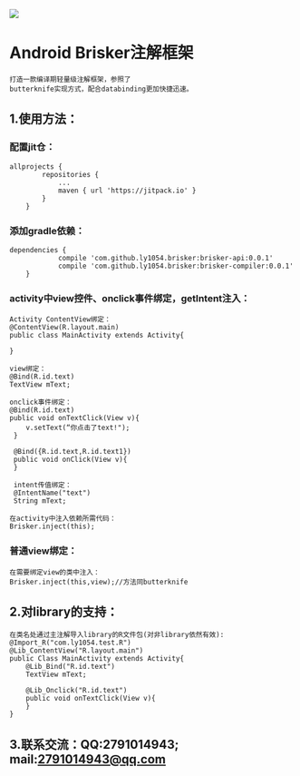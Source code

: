 [![](https://jitpack.io/v/ly1054/brisker.svg)](https://jitpack.io/#ly1054/brisker)
# Android Brisker注解框架
    打造一款编译期轻量级注解框架，参照了
    butterknife实现方式，配合databinding更加快捷迅速。
## 1.使用方法：
### 配置jit仓：
    allprojects {
    		repositories {
    			...
    			maven { url 'https://jitpack.io' }
    		}
    	}
### 添加gradle依赖：
    dependencies {
    	        compile 'com.github.ly1054.brisker:brisker-api:0.0.1'
    	        compile 'com.github.ly1054.brisker:brisker-compiler:0.0.1'
    	}

### activity中view控件、onclick事件绑定，getIntent注入：

    Activity ContentView绑定：
    @ContentView(R.layout.main)
    public class MainActivity extends Activity{

    }

    view绑定：
    @Bind(R.id.text)
    TextView mText;

    onclick事件绑定：
    @Bind(R.id.text)
    public void onTextClick(View v){
        v.setText(“你点击了text!");
     }

     @Bind({R.id.text,R.id.text1})
     public void onClick(View v){
     }

     intent传值绑定：
     @IntentName("text")
     String mText;

    在activity中注入依赖所需代码：
    Brisker.inject(this);

### 普通view绑定：

    在需要绑定view的类中注入：
    Brisker.inject(this,view);//方法同butterknife

## 2.对library的支持：

    在类名处通过主注解导入library的R文件包(对非library依然有效):
    @Import_R("com.ly1054.test.R")
    @Lib_ContentView("R.layout.main")
    public Class MainActivity extends Activity{
        @Lib_Bind("R.id.text")
        TextView mText;

        @Lib_Onclick("R.id.text")
        public void onTextClick(View v){
        }
    }

## 3.联系交流：QQ:2791014943;  mail:2791014943@qq.com

